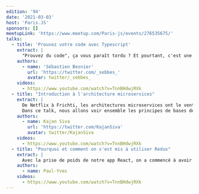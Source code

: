 ```yaml
---
edition: '94'
date: '2021-03-03'
host: 'Paris.JS'
sponsors: []
meetupLink: 'https://www.meetup.com/Paris-js/events/276535675/'
talks:
  - title: 'Prouvez votre code avec Typescript'
    extract: |
      "Prouvez du code", ça vous paraît tordu ? Et pourtant, c'est une technique extrêmement efficace pour bâtir des applications robustes. Dans ce talk, nous verrons comment utiliser des concepts très simples de typage pour apporter des garanties solides dans le code que vous écrivez en Typescript.
    authors:
      - name: 'Sébastien Besnier'
        url: 'https://twitter.com/_sebbes_'
        avatar: twitter/_sebbes_
    videos:
      - https://www.youtube.com/watch?v=TnnBHdwjRXk
  - title: "Introduction à l'architecture microservices"
    extract: |
      De Netflix à Frichti, les architectures microservices ont le vent en poupe ces dernières années. Elles permettent aux entreprises de scaler leurs projets et leurs équipes.
      Dans ce talk, nous allons voir ensemble les principes de bases de ces architectures. Avec leurs avantages et inconvénients.
    authors:
      - name: Kajan Siva
        url: 'https://twitter.com/KajanSiva'
        avatar: twitter/KajanSiva
    videos:
      - https://www.youtube.com/watch?v=TnnBHdwjRXk
  - title: "Pourquoi et comment on s'est mis à utiliser Redux"
    extract: |
      Avec la prise de poids de notre app React, on a commencé à avoir pas mal de problème pour faire circuler des props et leur callback un peu partout. Le moment semblait idéal pour installer Redux. Retour d'expérience sur comment on s'y est pris pour faire ça progressivement sans sacrifier toute notre bande passante.
    authors:
      - name: Paul-Yves
    videos:
      - https://www.youtube.com/watch?v=TnnBHdwjRXk
---
```

